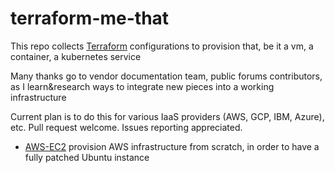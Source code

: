# terraform-me-that

This repo collects [Terraform](terraform.io) configurations to provision that, be it a vm, a container, a kubernetes service

Many thanks go to vendor documentation team, public forums contributors, as I learn&research ways to integrate new pieces into a working infrastructure

Current plan is to do this for various IaaS providers (AWS, GCP, IBM, Azure), etc.
Pull request welcome. Issues reporting appreciated.


* [AWS-EC2](./aws-ec2)  provision AWS infrastructure from scratch, in order to have a fully patched Ubuntu instance
